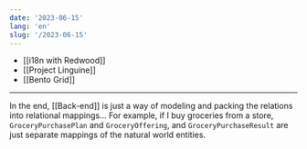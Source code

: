 ```yaml
---
date: '2023-06-15'
lang: 'en'
slug: '/2023-06-15'
---
```


- [[i18n with Redwood]]
- [[Project Linguine]]
- [[Bento Grid]]

---

In the end, [[Back-end]] is just a way of modeling and packing the relations into relational mappings... For example, if I buy groceries from a store, `GroceryPurchasePlan` and `GroceryOffering`, and `GroceryPurchaseResult` are just separate mappings of the natural world entities.
